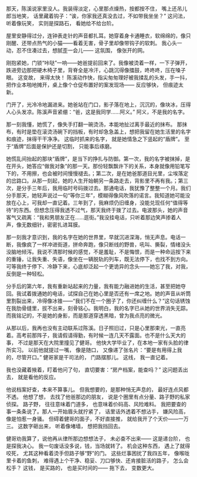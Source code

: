 那天，陈溪说家里没人。我装得淡定，心里那点燥热，按都按不住， 嘴上还吊儿郎当地笑， 话里藏着钩子：“诶，你家我还真没去过，不如带我坐坐？” 这问法， 听着像玩笑， 实则是探路石， 看她给不给台阶。

屋里安静得过分，连钟表走针的声音都扎耳。她穿着身卡通睡衣，软绵绵的，像只刚醒、还带点热气的小猫——看着无害，骨子里却像带钩子的软刺。 我心头一动，忍不住凑过去，想腻歪一会儿—— 这氛围， 像张开的网。

刚抱紧她，门锁“咔哒”一响——她爸提前回来了。我像被烫着一样，一下子弹开，跌进旁边那把硬木椅子里，背脊全是冷汗，心跳沉得像擂鼓，咚咚咚，压在嗓子眼。 这变故， 来得太快！ 陈溪动作快，指尖匆匆理好被我揉乱的头发，手一抖，把作业本啪地摊开，桌上像个仓促布置好的案发现场—— 反应够快， 但痕迹太新。

门开了，光冷冷地漏进来。她爸站在门口，影子落在地上，沉沉的，像块冰，压得人心头发凉。陈溪声音紧绷：“爸，这是我同学……阿义。” 阿义，不是我的名字。

那一刻我懂，她慌了，像失手打翻一碗烫汤，本能地扯过离手最近的抹布。 那抹布，有时是垫在滚烫汤碗下的挡板，有时却急急盖上，想把我留在她生活里的名字和痕迹，抹得干干净净。 这临时抓来的名字， 就是她情急之下竖起的“盾牌”。 至于“盾牌”后面是保护还是切割， 只能事后琢磨。

她慌乱间抬起的那块“盾牌”，是当下的挣扎与防御。第一次，我的名字被抹掉，是在开头，她答应“做我对象”的那一天。那份轻飘飘许下的关系，本身就像用铅笔写下的，不用擦，也会被时间慢慢褪去。；第二次，是在她爸那道目光里，尘埃落定的岔路口。从那一刻起，她的人生开始朝另一条路走去，背影里不再有我。；第三次，是分手三年后，我用临时号码拨过去。那通电话，我犹豫了整整一个月。我们分手那天，她轻声说过一句“等你三年”，模糊得像风吹落的诺言。我知道她可能没放在心上，可我却一直记着。三年到了，我麻烦仍旧缠身，没能兑现任何“值得等待”的东西。但想念压得我透不过气，那天我终于拨了过去。电波那头，她的声音客气又疏离：“我和男朋友正在……逛街。”我没挂电话，只听着那边笑声掺着人声，像无数细针，密密扎进耳膜。

那一刻我才意识到，我的名字在她的世界里，早就沉进深海，悄无声息。电话一断，我像疯了一样冲进街道，拼命奔跑，像只断线的野兽，吼叫、撕裂，情绪没头没脑地倾泻。我说不清那时候的感觉，不是羞耻，不是悔恨，而是一种命运按下来的重锤，让我失重、失语，像坐在一辆脱轨的列车，既无法停下，也找不到方向。可等我终于停下、冷静下来，心底却泛起一个更诡异的念头——她忘了我，对我，反倒是一种轻松。

分手后的第六年，我有重新站起来的力量，我有能力融进她的生活，甚至把她夺回。我试着拨通她的电话，试探自己在她心里是否还有一席之地。她的声音从听筒里割裂出来，冷得像冰锥——“我们不在一个圈子了，你还纠缠什么？”这句话锈蚀在我肋骨缝里，拔不出来，刻骨铭心。我明白，我的名字已从她的世界消失无踪。而我铭记的，不是她的身影，而是那道穿透黑暗，曾为我点亮的微光。

从那以后，我再也没有主动联系过陈溪。日子照旧过，只是心里那束光，一直亮着。高考前那阵子，我请假请得勤，有时候一连几天不露面。也不是什么天大的事， 不过是那天在大院里撞见了健哥。 他快大学毕业了，在本地一家有头脸的律所实习。 以前他就提过一嘴， 像是随口， 又像递了张名片：“要是有用得上我的，尽管开口。” 健哥家是干司法的， 门路摆那儿。 这线， 我一直记着。

我也没藏着掖着，盯着他问了句， 直切要害：“房产档案，能查吗？” 这问题丢出去， 就是看他的反应。

他说档案好查，本来不算事儿。 但我想要的，是那种悄无声息的， 最好连点风都不透。 他想了想， 去找了他爸那边的朋友， 说是个圈里有点分量、路子野的私家侦探。 路子野， 往往意味着门道多， 也意味着价码高、风险难料。 我把要查的事一条条说了。那人一开始眉头就拧紧了， 话里话外透着不想沾手， 嫌风险高， 像是怕惹一身骚。 但碍着健哥的面子，不好直接推， 就给我开了个天价——一万三。 这数字砸出来， 听着像堵墙， 想把我挡回去。

健哥劝我算了，说他再从律所那边想想法子， 未必查不出来—— 这是递台阶， 也是探我决心。 我一句废话没多说，钱，当场就转了。 机会这种东西， 遇上了就得咬死， 尤其这种看着烫手但路子够“野”的门。 这些烂事困扰了我四五年， 像喉咙里卡着的鱼刺， 难得遇上个干净、稳妥、刀口够快、还肯接脏活的路子， 怎么会松手？ 这钱， 是买路的， 也是买时间的—— 拖下去， 变数更大。